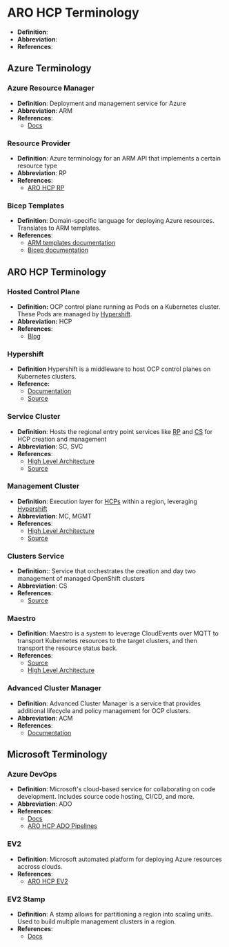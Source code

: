 # ARO HCP Terminology

- **Definition**:
- **Abbreviation**:
- **References**:

## Azure Terminology

### Azure Resource Manager

- **Definition**: Deployment and management service for Azure
- **Abbreviation**: ARM
- **References**:
  - [Docs](https://learn.microsoft.com/en-us/azure/azure-resource-manager/management/overview)

### Resource Provider

- **Definition**: Azure terminology for an ARM API that implements a certain resource type
- **Abbreviation**: RP
- **References**:
  - [ARO HCP RP](../frontend/)

### Bicep Templates

- **Definition**: Domain-specific language for deploying Azure resources. Translates to ARM templates.
- **References**:
  - [ARM templates documentation](https://learn.microsoft.com/en-us/azure/azure-resource-manager/templates/overview)
  - [Bicep documentation](https://learn.microsoft.com/en-us/azure/azure-resource-manager/bicep/overview)

## ARO HCP Terminology

### Hosted Control Plane

- **Definition:** OCP control plane running as Pods on a Kubernetes cluster. These Pods are managed by [Hypershift](#hosted-control-plane).
- **Abbreviation:** HCP
- **References**:
  - [Blog](https://www.redhat.com/en/blog/red-hat-openshift-service-aws-hosted-control-planes-now-available)

### Hypershift

- **Definition** Hypershift is a middleware to host OCP control planes on Kubernetes clusters.
- **Reference:**
  - [Documentation](https://hypershift-docs.netlify.app/how-to/)
  - [Source](https://github.com/openshift/hypershift)

### Service Cluster

- **Definition**: Hosts the regional entry point services like [RP](#resource-provider) and [CS](#service-cluster) for HCP creation and management
- **Abbreviation**: SC, SVC
- **References**:
  - [High Level Architecture](high-level-architecture.md#service-cluster)
  - [Source](../dev-infrastructure)

### Management Cluster

- **Definition**: Execution layer for [HCPs](#hosted-control-plane) within a region, leveraging [Hypershift](#hypershift)
- **Abbreviation**: MC, MGMT
- **References**:
  - [High Level Architecture](high-level-architecture.md#management-clusters)
  - [Source](../dev-infrastructure)

### Clusters Service

- **Definition:**: Service that orchestrates the creation and day two management of managed OpenShift clusters
- **Abbreviation**: CS
- **References**:
  - [Source](https://gitlab.cee.redhat.com/service/uhc-clusters-service/)

### Maestro

- **Definition**: Maestro is a system to leverage CloudEvents over MQTT to transport Kubernetes resources to the target clusters, and then transport the resource status back.
- **References**:
  - [Source](https://github.com/openshift-online/maestro)
  - [High Level Architecture](high-level-architecture.md#service-cluster)

### Advanced Cluster Manager

- **Definition**: Advanced Cluster Manager is a service that provides additional lifecycle and policy management for OCP clusters.
- **Abbreviation**: ACM
- **References**:
  - [Documentation](https://www.redhat.com/en/technologies/management/advanced-cluster-management)

## Microsoft Terminology

### Azure DevOps

- **Definition**: Microsoft's cloud-based service for collaborating on code development. Includes source code hosting, CI/CD, and more.
- **Abbreviation**: ADO
- **References**:
  - [Docs](https://learn.microsoft.com/en-us/azure/devops/)
  - [ARO HCP ADO Pipelines](https://msazure.visualstudio.com/AzureRedHatOpenShift/_build?definitionScope=%5COneBranch%5Chcp)

### EV2

- **Definition**: Microsoft automated platform for deploying Azure resources accross clouds.
- **References**:
  - [ARO HCP EV2](https://ev2docs.azure.net/getting-started/overview.html)

### EV2 Stamp

- **Definition**: A stamp allows for partitioning a region into scaling units. Used to build multiple management clusters in a region.
- **References**:
  - [Docs](https://ev2docs.azure.net/features/rollout-orchestration/configure-stamps.html)
